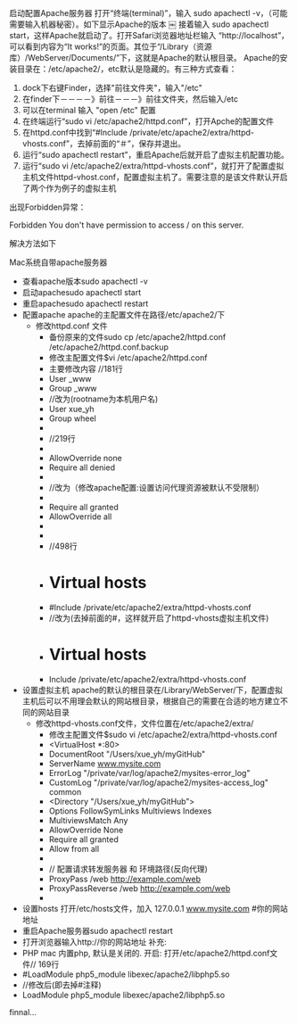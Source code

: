 启动配置Apache服务器
打开“终端(terminal)”，输入 sudo apachectl -v，（可能需要输入机器秘密）。如下显示Apache的版本
￼
接着输入 sudo apachectl start，这样Apache就启动了。打开Safari浏览器地址栏输入 “http://localhost”，可以看到内容为“It works!”的页面。其位于“/Library（资源库）/WebServer/Documents/”下，这就是Apache的默认根目录。
Apache的安装目录在：/etc/apache2/，etc默认是隐藏的。有三种方式查看：
1. dock下右键Finder，选择"前往文件夹"，输入"/etc"
2. 在finder下－－－－》前往－－－》前往文件夹，然后输入/etc
3. 可以在terminal 输入 "open /etc"
配置
1. 在终端运行“sudo vi /etc/apache2/httpd.conf”，打开Apche的配置文件
2. 在httpd.conf中找到“#Include /private/etc/apache2/extra/httpd-vhosts.conf”，去掉前面的“＃”，保存并退出。
3. 运行“sudo apachectl restart”，重启Apache后就开启了虚拟主机配置功能。
4. 运行“sudo vi /etc/apache2/extra/httpd-vhosts.conf”，就打开了配置虚拟主机文件httpd-vhost.conf，配置虚拟主机了。需要注意的是该文件默认开启了两个作为例子的虚拟主机

出现Forbidden异常：

Forbidden
You don't have permission to access / on this server.

解决方法如下

Mac系统自带apache服务器
* 查看apache版本sudo apachectl -v 
* 启动apachesudo apachectl start 
* 重启apachesudo apachectl restart 
* 配置apache apache的主配置文件在路径/etc/apache2/下
    * 修改httpd.conf 文件
        * 备份原来的文件sudo cp /etc/apache2/httpd.conf /etc/apache2/httpd.conf.backup 
        * 修改主配置文件$vi /etc/apache2/httpd.conf 
        * 主要修改内容 //181行
        * User _www
        * Group _www
        * //改为(rootname为本机用户名)
        * User xue_yh
        * Group wheel
        * 
        * //219行
        * <Directory />
        *   AllowOverride none
        *   Require all denied
        * </Directory>
        * //改为（修改apache配置:设置访问代理资源被默认不受限制）
        * <Directory />
        *   Require all granted
        *   AllowOverride all
        * </Directory>
        * 
        * //498行
        * # Virtual hosts
        * #Include /private/etc/apache2/extra/httpd-vhosts.conf
        * //改为(去掉前面的#，这样就开启了httpd-vhosts虚拟主机文件)
        * # Virtual hosts 
        * Include /private/etc/apache2/extra/httpd-vhosts.conf 
* 设置虚拟主机 apache的默认的根目录在/Library/WebServer/下，配置虚拟主机后可以不用理会默认的网站根目录，根据自己的需要在合适的地方建立不同的网站目录
    * 修改httpd-vhosts.conf文件，文件位置在/etc/apache2/extra/
        * 修改主配置文件$sudo vi /etc/apache2/extra/httpd-vhosts.conf
        * <VirtualHost *:80>
        * DocumentRoot "/Users/xue_yh/myGitHub"
        * ServerName www.mysite.com
        * ErrorLog "/private/var/log/apache2/mysites-error_log"
        * CustomLog "/private/var/log/apache2/mysites-access_log" common
        * <Directory "/Users/xue_yh/myGitHub”>
        *   Options FollowSymLinks Multiviews Indexes
        *   MultiviewsMatch Any
        *   AllowOverride None
        *   Require all granted
        *   Allow from all
        * </Directory>
        * // 配置请求转发服务器 和 环境路径(反向代理)
        * ProxyPass /web http://example.com/web
        * ProxyPassReverse /web http://example.com/web
        * </VirtualHost> 
* 设置hosts 打开/etc/hosts文件，加入  127.0.0.1       www.mysite.com  #你的网站地址 
* 重启Apache服务器sudo apachectl restart 
* 打开浏览器输入http://你的网站地址
补充:
* PHP mac 内置php, 默认是关闭的. 开启: 打开/etc/apache2/httpd.conf文件// 169行
* #LoadModule php5_module libexec/apache2/libphp5.so
* //修改后(即去掉#注释)
* LoadModule php5_module libexec/apache2/libphp5.so 

finnal...
